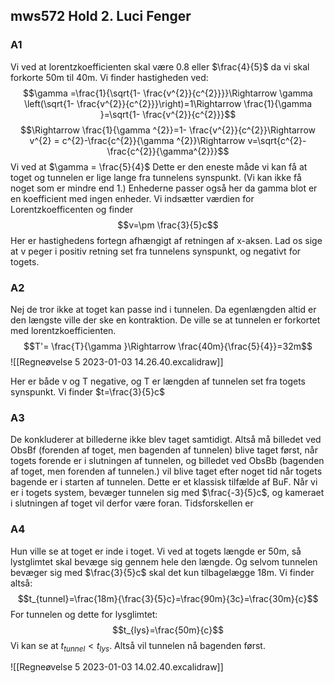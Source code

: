 ## mws572 Hold 2. Luci Fenger

### A1
Vi ved at lorentzkoefficienten skal være 0.8 eller $\frac{4}{5}$ da vi skal forkorte 50m til 40m.
Vi finder hastigheden ved:
$$\gamma =\frac{1}{\sqrt{1- \frac{v^{2}}{c^{2}}}}\Rightarrow \gamma \left(\sqrt{1- \frac{v^{2}}{c^{2}}}\right)=1\Rightarrow \frac{1}{\gamma }=\sqrt{1- \frac{v^{2}}{c^{2}}}$$
$$\Rightarrow \frac{1}{\gamma ^{2}}=1- \frac{v^{2}}{c^{2}}\Rightarrow v^{2} = c^{2}-\frac{c^{2}}{\gamma ^{2}}\Rightarrow v=\sqrt{c^{2}- \frac{c^{2}}{\gamma^{2}}}$$
Vi ved at $\gamma = \frac{5}{4}$ Dette er den eneste måde vi kan få at toget og tunnelen er lige lange fra tunnelens synspunkt. (Vi kan ikke få noget som er mindre end 1.)
Enhederne passer også her da gamma blot er en koefficient med ingen enheder.
Vi indsætter værdien for Lorentzkoefficenten og finder $$v=\pm \frac{3}{5}c$$
Her er hastighedens fortegn afhængigt af retningen af x-aksen. Lad os sige at v peger i positiv retning set fra tunnelens synspunkt, og negativt for togets.

### A2
Nej de tror ikke at toget kan passe ind i tunnelen. Da egenlængden altid er den længste ville der ske en kontraktion. De ville se at tunnelen er forkortet med lorentzkoefficienten. $$T'= \frac{T}{\gamma }\Rightarrow \frac{40m}{\frac{5}{4}}=32m$$
![[Regneøvelse 5 2023-01-03 14.26.40.excalidraw]]

Her er både v og T negative, og T er længden af tunnelen set fra togets synspunkt.
Vi finder $t=\frac{3}{5}c$

### A3
De konkluderer at billederne ikke blev taget samtidigt. Altså må billedet ved ObsBf (forenden af toget, men bagenden af tunnelen) blive taget først, når togets forende er i slutningen af tunnelen, og billedet ved ObsBb (bagenden af toget, men forenden af tunnelen.) vil blive taget efter noget tid når togets bagende er i starten af tunnelen.
Dette er et klassisk tilfælde af BuF. Når vi er i togets system, bevæger tunnelen sig med $\frac{-3}{5}c$, og kameraet i slutningen af toget vil derfor være foran.
Tidsforskellen er 
$$$$
### A4
Hun ville se at toget er inde i toget. 
Vi ved at togets længde er 50m, så lystglimtet skal bevæge sig gennem hele den længde. Og selvom tunnelen bevæger sig med $\frac{3}{5}c$ skal det kun tilbagelægge 18m. Vi finder altså:
$$t_{tunnel}=\frac{18m}{\frac{3}{5}c}=\frac{90m}{3c}=\frac{30m}{c}$$
For tunnelen og dette for lysglimtet:$$t_{lys}=\frac{50m}{c}$$
Vi kan se at $t_{tunnel}<t_{lys}$. Altså vil tunnelen nå bagenden først.

![[Regneøvelse 5 2023-01-03 14.02.40.excalidraw]]